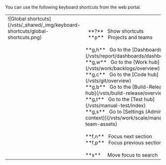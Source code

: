 
<a id="global-shortcuts"></a>

You can use the following keyboard shortcuts from the web portal. 

<table>
<tbody valign="top">
<tr>
<td>![Global shortcuts](/vsts/_shared/_img/keyboard-shortcuts/global-shortcuts.png)</td>
<td>
<br/>
<br/>
&nbsp;&nbsp;**?**&nbsp;&nbsp;&nbsp;Show shortcuts<br/>
&nbsp;&nbsp;**p**&nbsp;&nbsp;&nbsp;Projects and teams<br/>
<br/>
**g,h**&nbsp;&nbsp;&nbsp;Go to the [Dashboards hub](/vsts/report/dashboards/dashboards)<br/>
**g,w**&nbsp;&nbsp;&nbsp;Go to the [Work hub](/vsts/work/backlogs/overview)<br/>
**g,c**&nbsp;&nbsp;&nbsp;Go to the [Code hub](/vsts/git/overview)<br/>
**g,b**&nbsp;&nbsp;&nbsp;Go to the [Build-Release hub](/vsts/build-release/overview)<br/>
**g,t**&nbsp;&nbsp;&nbsp;Go to the [Test hub](/vsts/manual-test/index)<br/>
**g,s**&nbsp;&nbsp;&nbsp;Go to [Settings (Admin context)](/vsts/work/scale/manage-team-assets)<br/>

<br/>
**f,n**&nbsp;&nbsp;&nbsp;Focus next section<br/>
**f,p**&nbsp;&nbsp;&nbsp;Focus previous section<br/>
<br/>
**s**&nbsp;&nbsp;&nbsp;&nbsp;&nbsp;Move focus to search<br/>
</td>
</tr>
</tbody>
</table>


<!---
g,k&nbsp;&nbsp;&nbsp;Go to [wiki](/vsts/collaborate/add-edit-wiki)<br/>
-->